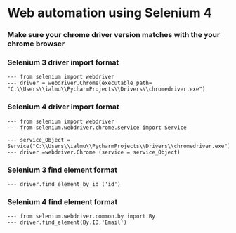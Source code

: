 # Web automation using Selenium 4
### Make sure your chrome driver version matches with the your chrome browser


### Selenium 3 driver import format
    --- from selenium import webdriver
    --- driver = webdriver.Chrome(executable_path= "C:\\Users\\ialmu\\PycharmProjects\\Drivers\\chromedriver.exe")
    

### Selenium 4 driver import format
    --- from selenium import webdriver
    --- from selenium.webdriver.chrome.service import Service

    --- service_Object = Service("C:\\Users\\ialmu\\PycharmProjects\\Drivers\\chromedriver.exe")
    --- driver =webdriver.Chrome (service = service_Object)
  
  
### Selenium 3 find element format 
    --- driver.find_element_by_id ('id')
  
  
### Selenium 4 find element format
    --- from selenium.webdriver.common.by import By
    --- driver.find_element(By.ID,'Email')
